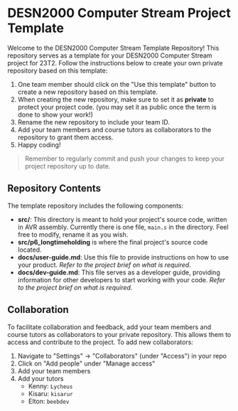 # DESN2000 Computer Stream Project Template

Welcome to the DESN2000 Computer Stream Template Repository! This repository serves as a template for your DESN2000 Computer Stream project for 23T2. Follow the instructions below to create your own private repository based on this template:

1. One team member should click on the "Use this template" button to create a new repository based on this template.
2. When creating the new repository, make sure to set it as **private** to protect your project code. (you may set it as public once the term is done to show your work!)
3. Rename the new repository to include your team ID.
4. Add your team members and course tutors as collaborators to the repository to grant them access.
5. Happy coding!


> Remember to regularly commit and push your changes to keep your project repository up to date.

## Repository Contents

The template repository includes the following components:

- **src/**: This directory is meant to hold your project's source code, written in AVR assembly. Currently there is one file, `main.s` in the directory. Feel free to modify, rename it as you wish.
- **src/p6_longtimeholding** is where the final project's source code located.
- **docs/user-guide.md**: Use this file to provide instructions on how to use your product. *Refer to the project brief on what is required.*
- **docs/dev-guide.md**: This file serves as a developer guide, providing information for other developers to start working with your code. *Refer to the project brief on what is required.*


## Collaboration

To facilitate collaboration and feedback, add your team members and course tutors as collaborators to your private repository. This allows them to access and contribute to the project. To add new collaborators:
1. Navigate to "Settings" -> "Collaborators" (under "Access") in your repo
2. Click on "Add people" under "Manage access"
3. Add your team members
4. Add your tutors
    - Kenny: `Lycheus`
    - Kisaru: `kisarur`
    - Elton: `beebdev`
